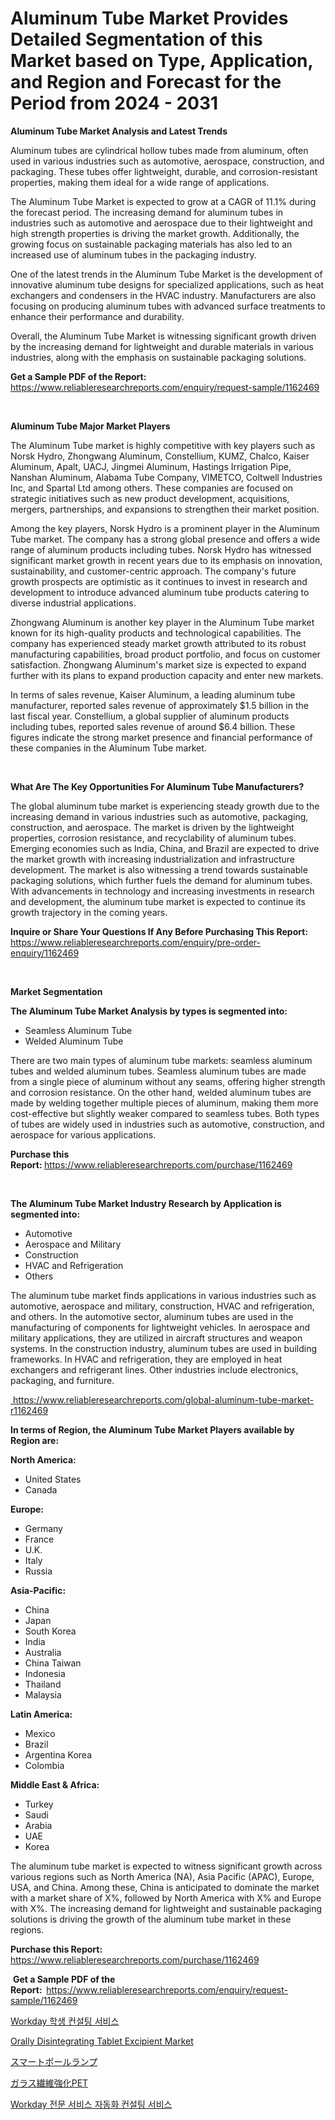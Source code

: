 <p><h1>Aluminum Tube Market Provides Detailed Segmentation of this Market based on Type, Application, and Region and Forecast for the Period from 2024 - 2031</h1></p><p><strong>Aluminum Tube Market Analysis and Latest Trends</strong></p>
<p><p>Aluminum tubes are cylindrical hollow tubes made from aluminum, often used in various industries such as automotive, aerospace, construction, and packaging. These tubes offer lightweight, durable, and corrosion-resistant properties, making them ideal for a wide range of applications.</p><p>The Aluminum Tube Market is expected to grow at a CAGR of 11.1% during the forecast period. The increasing demand for aluminum tubes in industries such as automotive and aerospace due to their lightweight and high strength properties is driving the market growth. Additionally, the growing focus on sustainable packaging materials has also led to an increased use of aluminum tubes in the packaging industry.</p><p>One of the latest trends in the Aluminum Tube Market is the development of innovative aluminum tube designs for specialized applications, such as heat exchangers and condensers in the HVAC industry. Manufacturers are also focusing on producing aluminum tubes with advanced surface treatments to enhance their performance and durability.</p><p>Overall, the Aluminum Tube Market is witnessing significant growth driven by the increasing demand for lightweight and durable materials in various industries, along with the emphasis on sustainable packaging solutions.</p></p>
<p><strong>Get a Sample PDF of the Report:&nbsp;</strong> <a href="https://www.reliableresearchreports.com/enquiry/request-sample/1162469">https://www.reliableresearchreports.com/enquiry/request-sample/1162469</a></p>
<p>&nbsp;</p>
<p><strong>Aluminum Tube Major Market Players</strong></p>
<p><p>The Aluminum Tube market is highly competitive with key players such as Norsk Hydro, Zhongwang Aluminum, Constellium, KUMZ, Chalco, Kaiser Aluminum, Apalt, UACJ, Jingmei Aluminum, Hastings Irrigation Pipe, Nanshan Aluminum, Alabama Tube Company, VIMETCO, Coltwell Industries Inc, and Spartal Ltd among others. These companies are focused on strategic initiatives such as new product development, acquisitions, mergers, partnerships, and expansions to strengthen their market position.</p><p>Among the key players, Norsk Hydro is a prominent player in the Aluminum Tube market. The company has a strong global presence and offers a wide range of aluminum products including tubes. Norsk Hydro has witnessed significant market growth in recent years due to its emphasis on innovation, sustainability, and customer-centric approach. The company's future growth prospects are optimistic as it continues to invest in research and development to introduce advanced aluminum tube products catering to diverse industrial applications.</p><p>Zhongwang Aluminum is another key player in the Aluminum Tube market known for its high-quality products and technological capabilities. The company has experienced steady market growth attributed to its robust manufacturing capabilities, broad product portfolio, and focus on customer satisfaction. Zhongwang Aluminum's market size is expected to expand further with its plans to expand production capacity and enter new markets.</p><p>In terms of sales revenue, Kaiser Aluminum, a leading aluminum tube manufacturer, reported sales revenue of approximately $1.5 billion in the last fiscal year. Constellium, a global supplier of aluminum products including tubes, reported sales revenue of around $6.4 billion. These figures indicate the strong market presence and financial performance of these companies in the Aluminum Tube market.</p></p>
<p>&nbsp;</p>
<p><strong>What Are The Key Opportunities For Aluminum Tube Manufacturers?</strong></p>
<p><p>The global aluminum tube market is experiencing steady growth due to the increasing demand in various industries such as automotive, packaging, construction, and aerospace. The market is driven by the lightweight properties, corrosion resistance, and recyclability of aluminum tubes. Emerging economies such as India, China, and Brazil are expected to drive the market growth with increasing industrialization and infrastructure development. The market is also witnessing a trend towards sustainable packaging solutions, which further fuels the demand for aluminum tubes. With advancements in technology and increasing investments in research and development, the aluminum tube market is expected to continue its growth trajectory in the coming years.</p></p>
<p><strong>Inquire or Share Your Questions If Any Before Purchasing This Report:</strong> <a href="https://www.reliableresearchreports.com/enquiry/pre-order-enquiry/1162469">https://www.reliableresearchreports.com/enquiry/pre-order-enquiry/1162469</a></p>
<p>&nbsp;</p>
<p><strong>Market Segmentation</strong></p>
<p><strong>The Aluminum Tube Market Analysis by types is segmented into:</strong></p>
<p><ul><li>Seamless Aluminum Tube</li><li>Welded Aluminum Tube</li></ul></p>
<p><p>There are two main types of aluminum tube markets: seamless aluminum tubes and welded aluminum tubes. Seamless aluminum tubes are made from a single piece of aluminum without any seams, offering higher strength and corrosion resistance. On the other hand, welded aluminum tubes are made by welding together multiple pieces of aluminum, making them more cost-effective but slightly weaker compared to seamless tubes. Both types of tubes are widely used in industries such as automotive, construction, and aerospace for various applications.</p></p>
<p><strong>Purchase this Report:&nbsp;</strong><a href="https://www.reliableresearchreports.com/purchase/1162469">https://www.reliableresearchreports.com/purchase/1162469</a></p>
<p>&nbsp;</p>
<p><strong>The Aluminum Tube Market Industry Research by Application is segmented into:</strong></p>
<p><ul><li>Automotive</li><li>Aerospace and Military</li><li>Construction</li><li>HVAC and Refrigeration</li><li>Others</li></ul></p>
<p><p>The aluminum tube market finds applications in various industries such as automotive, aerospace and military, construction, HVAC and refrigeration, and others. In the automotive sector, aluminum tubes are used in the manufacturing of components for lightweight vehicles. In aerospace and military applications, they are utilized in aircraft structures and weapon systems. In the construction industry, aluminum tubes are used in building frameworks. In HVAC and refrigeration, they are employed in heat exchangers and refrigerant lines. Other industries include electronics, packaging, and furniture.</p></p>
<p><a href="https://www.reliableresearchreports.com/global-aluminum-tube-market-r1162469">&nbsp;https://www.reliableresearchreports.com/global-aluminum-tube-market-r1162469</a></p>
<p><strong>In terms of Region, the Aluminum Tube Market Players available by Region are:</strong></p>
<p>
    <p> <strong> North America: </strong>
        <ul>
            <li>United States</li>
            <li>Canada</li>
        </ul>
        </p> 
    <p> <strong> Europe: </strong>
        <ul>
            <li>Germany</li>
            <li>France</li>
            <li>U.K.</li>
            <li>Italy</li>
            <li>Russia</li>
        </ul>
        </p> 
    <p> <strong> Asia-Pacific: </strong>
        <ul>
            <li>China</li>
            <li>Japan</li>
            <li>South Korea</li>
            <li>India</li>
            <li>Australia</li>
            <li>China Taiwan</li>
            <li>Indonesia</li>
            <li>Thailand</li>
            <li>Malaysia</li>
        </ul>
        </p> 
    <p> <strong> Latin America: </strong>
        <ul>
            <li>Mexico</li>
            <li>Brazil</li>
            <li>Argentina Korea</li>
            <li>Colombia</li>
        </ul>
        </p> 
    <p> <strong> Middle East & Africa: </strong>
        <ul>
            <li>Turkey</li>
            <li>Saudi</li>
            <li>Arabia</li>
            <li>UAE</li>
            <li>Korea</li>
        </ul>
    </p>
    </p>
<p><p>The aluminum tube market is expected to witness significant growth across various regions such as North America (NA), Asia Pacific (APAC), Europe, USA, and China. Among these, China is anticipated to dominate the market with a market share of X%, followed by North America with X% and Europe with X%. The increasing demand for lightweight and sustainable packaging solutions is driving the growth of the aluminum tube market in these regions.</p></p>
<p><strong>Purchase this Report: </strong><a href="https://www.reliableresearchreports.com/purchase/1162469">https://www.reliableresearchreports.com/purchase/1162469</a></p>
<p>&nbsp;<strong>Get a Sample PDF of the Report:&nbsp;&nbsp;</strong><a href="https://www.reliableresearchreports.com/enquiry/request-sample/1162469">https://www.reliableresearchreports.com/enquiry/request-sample/1162469</a></p>
<p><strong></strong></p>
<p><p><a href="https://github.com/ROBERTS65DAVID/Market-Research-Report-List-1/blob/main/835591089543.md">Workday 학생 컨설팅 서비스</a></p><p><a href="https://github.com/cameroneffertz/Market-Research-Report-List-1/blob/main/orally-disintegrating-tablet-excipient-market.md">Orally Disintegrating Tablet Excipient Market</a></p><p><a href="https://github.com/lrlmopnhwd79300/Market-Research-Report-List-2/blob/main/611162198057.md">スマートポールランプ</a></p><p><a href="https://github.com/AbigaleHuel/Market-Research-Report-List-1/blob/main/896761398056.md">ガラス繊維強化PET</a></p><p><a href="https://github.com/camron674/Market-Research-Report-List-1/blob/main/558266089542.md">Workday 전문 서비스 자동화 컨설팅 서비스</a></p></p>